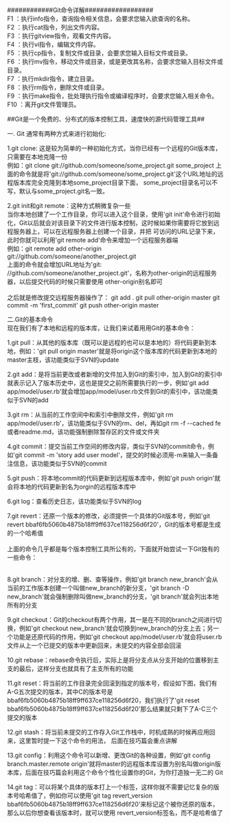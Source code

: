 ############Git命令详解##################
<br>
 F1  ：执行info指令，查询指令相关信息，会要求您输入欲查询的名称。<br>
 F2  ：执行cat指令，列出文件内容。<br>
 F3  ：执行gitview指令，观看文件内容。<br>
 F4  ：执行vi指令，编辑文件内容。<br>
 F5  ：执行cp指令，复制文件或目录，会要求您输入目标文件或目录。<br>
 F6  ：执行mv指令，移动文件或目录，或是更改其名称，会要求您输入目标文件或目录。<br>
 F7  ：执行mkdir指令，建立目录。<br>
 F8  ：执行rm指令，删除文件或目录。<br>
 F9  ：执行make指令，批处理执行指令或编译程序时，会要求您输入相关命令。<br>
 F10 ：离开git文件管理员。<br>

##Git是一个免费的、分布式的版本控制工具，速度快的源代码管理工具##
<br>

一. Git 通常有两种方式来进行初始化:<br>

1.git clone: 这是较为简单的一种初始化方式，当你已经有一个远程的Git版本库，只需要在本地克隆一份
<br>
	例如：git clone git://github.com/someone/some_project.git  some_project 
	上面的命令就是将'git://github.com/someone/some_project.git'这个URL地址的远程版本库完全克隆到本地some_project目录下面，
	some_project目录名可以不写，默认与some_project.git名一致。
<br>

2.git init和git remote：这种方式稍微复杂一些
<br>
	当你本地创建了一个工作目录，你可以进入这个目录，使用'git init'命令进行初始化，Git以后就会对该目录下的文件进行版本控制，这时候如果你需要将它放到远程服务器上，可以在远程服务器上创建一个目录，并把 可访问的URL记录下来，此时你就可以利用'git remote add'命令来增加一个远程服务器端
<br>
	例如：git remote add other-origin git://github.com/someone/another_project.git
<br>
	上面的命令就会增加URL地址为'git: //github.com/someone/another_project.git'，名称为other-origin的远程服务器，以后提交代码的时候只需要使用 other-origin别名即可
<br>	
	之后就是修改提交远程服务器操作了：
		git add .
		git pull other-origin master
		git commit -m 'first_commit'
		git push other-origin master

二.Git的基本命令<br>
	现在我们有了本地和远程的版本库，让我们来试着用用Git的基本命令：
<br>
	
1.git pull：从其他的版本库（既可以是远程的也可以是本地的）将代码更新到本地，例如：'git pull origin master'就是将origin这个版本库的代码更新到本地的master主枝，该功能类似于SVN的update
<br>

2.git add：是将当前更改或者新增的文件加入到Git的索引中，加入到Git的索引中就表示记入了版本历史中，这也是提交之前所需要执行的一步，例如'git add app/model/user.rb'就会增加app/model/user.rb文件到Git的索引中，该功能类似于SVN的add
<br>

3.git rm：从当前的工作空间中和索引中删除文件，例如'git rm app/model/user.rb'，该功能类似于SVN的rm、del，再如git rm -f --cached fe或者readme.md，该功能强制删除暂存区的文件或文件夹
<br>

4.git commit：提交当前工作空间的修改内容，类似于SVN的commit命令，例如'git commit -m 'story add user model'，提交的时候必须用-m来输入一条备注信息，该功能类似于SVN的commit
<br>

5.git push：将本地commit的代码更新到远程版本库中，例如'git push origin'就会将本地的代码更新到名为orgin的远程版本库中
<br>

6.git log：查看历史日志，该功能类似于SVN的log
<br>

7.git revert：还原一个版本的修改，必须提供一个具体的Git版本号，例如'git revert bbaf6fb5060b4875b18ff9ff637ce118256d6f20'，Git的版本号都是生成的一个哈希值
<br>
<br>
上面的命令几乎都是每个版本控制工具所公有的，下面就开始尝试一下Git独有的一些命令：
<br>
<br>

8.git branch：对分支的增、删、查等操作，例如'git branch new_branch'会从当前的工作版本创建一个叫做new_branch的新分支，'git branch -D new_branch'就会强制删除叫做new_branch的分支，'git branch'就会列出本地所有的分支
<br>

9.git checkout：Git的checkout有两个作用，其一是在不同的branch之间进行切换，例如'git checkout new_branch'就会切换到new_branch的分支上去；另一个功能是还原代码的作用，例如'git checkout app/model/user.rb'就会将user.rb文件从上一个已提交的版本中更新回来，未提交的内容全部会回滚
<br>

10.git rebase：rebase命令执行后，实际上是将分支点从分支开始的位置移到主支的最后，这样分支也就具有了主支所有的功能
<br>

11.git reset：将当前的工作目录完全回滚到指定的版本号，假设如下图，我们有A-G五次提交的版本，其中C的版本号是 bbaf6fb5060b4875b18ff9ff637ce118256d6f20，我们执行了'git reset bbaf6fb5060b4875b18ff9ff637ce118256d6f20'那么结果就只剩下了A-C三个提交的版本
<br>

12.git stash：将当前未提交的工作存入Git工作栈中，时机成熟的时候再应用回来，这里暂时提一下这个命令的用法，
后面在技巧篇会重点讲解
<br>

13.git config：利用这个命令可以新增、更改Git的各种设置，例如'git config branch.master.remote origin'就将master的远程版本库设置为别名叫做origin版本库，后面在技巧篇会利用这个命令个性化设置你的Git，为你打造独一无二的 Git
<br>

14.git tag：可以将某个具体的版本打上一个标签，这样你就不需要记忆复杂的版本号哈希值了，例如你可以使用'git tag revert_version bbaf6fb5060b4875b18ff9ff637ce118256d6f20'来标记这个被你还原的版本，那么以后你想查看该版本时，就可以使用 revert_version标签名，而不是哈希值了
<br>


